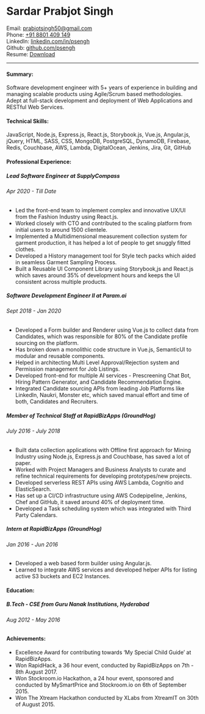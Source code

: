 Sardar Prabjot Singh
====================

Email: <prabjotsingh50@gmail.com>\
Phone: [+91 8801 409 149](tel:+918801409149)\
LinkedIn: [linkedin.com/in/psengh](https://linkedin.com/in/psengh)\
Github: [github.com/psengh](https://github.com/psengh)\
Resume: [Download](https://docs.google.com/document/d/1WIaKoFdG-lvNCSEYQFbrA2OuMZ3ALsHFVEimBpadyJ8/export?format=pdf)

* * *

#### Summary:

 Software development engineer with 5+ years of experience in building and managing scalable products using Agile/Scrum based methodologies. Adept at full-stack development and deployment of Web Applications and RESTful Web Services.

#### Technical Skills:

JavaScript, Node.js, Express.js, React.js, Storybook.js, Vue.js, Angular.js, jQuery, HTML, SASS, CSS, MongoDB, PostgreSQL, DynamoDB, Firebase, Redis, Couchbase, AWS, Lambda, DigitalOcean, Jenkins, Jira, Git, GitHub

#### Professional Experience:

#####  Lead Software Engineer at SupplyCompass
###### Apr 2020 - Till Date

*   Led the front-end team to implement complex and innovative UX/UI from the Fashion Industry using React.js.
*   Worked closely with CTO and contributed to the scaling platform from initial users to around 1500 clientele.
*   Implemented a Multidimensional measurement collection system for garment production, it has helped a lot of people to get snuggly fitted clothes.
*   Developed a History management tool for Style tech packs which aided in seamless Garment Sampling Process.
*   Built a Reusable UI Component Library using Storybook,js and React.js which saves around 35% of development hours and keeps the UI consistent across multiple products.

#####  Software Development Engineer II at Param.ai 
###### Sept 2018 - Jan 2020

*   Developed a Form builder and Renderer using Vue.js to collect data from Candidates, which was responsible for 80% of the Candidate profile sourcing on the platform.
*   Has broken down a monolithic code structure in Vue.js, SemanticUI to modular and reusable components.
*   Helped in architecting Multi Level Approval/Rejection system and Permission management for Job Listings.
*   Developed front-end for multiple AI services \- Prescreening Chat Bot, Hiring Pattern Generator, and Candidate Recommendation Engine.
*   Integrated Candidate sourcing APIs from leading Job Platforms like LinkedIn, Naukri, Monster etc, which saved manual effort and time of both, Candidates and Recruiters.

#####  Member of Technical Staff at RapidBizApps (GroundHog) 
###### July 2016 - July 2018

*   Built data collection applications with Offline first approach for Mining Industry using Node.js, Express.js and Couchbase, has saved a lot of paper.
*   Worked with Project Managers and Business Analysts to curate and refine technical requirements for developing prototypes/new projects.
*   Developed serverless REST APIs using AWS Lambda, Cognitio and ElasticSearch.
*   Has set up a CI/CD infrastructure using AWS Codepipeline, Jenkins, Chef and GitHub, it saved around 40% of deployment time.
*   Developed a Task scheduling system which was integrated with Third Party Calendars.

#####  Intern at RapidBizApps (GroundHog)
###### Jan 2016 - Jun 2016

*   Developed a web based form builder using Angular.js.
*   Learned to integrate AWS services and developed helper APIs for listing active S3 buckets and EC2 Instances.

#### Education:

#####  B.Tech - CSE from Guru Nanak Institutions, Hyderabad 
###### Aug 2012 - May 2016

#### Achievements:

*   Excellence Award for contributing towards ‘My Special Child Guide’ at RapidBizApps.
*   Won RapidHack, a 36 hour event, conducted by RapidBizApps on 7th - 8th August 2017.
*   Won Stockroom.io Hackathon, a 24 hour event, sponsored and conducted by MySmartPrice and Stockroom.io on 6th of September 2015.
*   Won The Xtream Hackathon conducted by XLabs from XtreamIT on 30th of August 2015.
